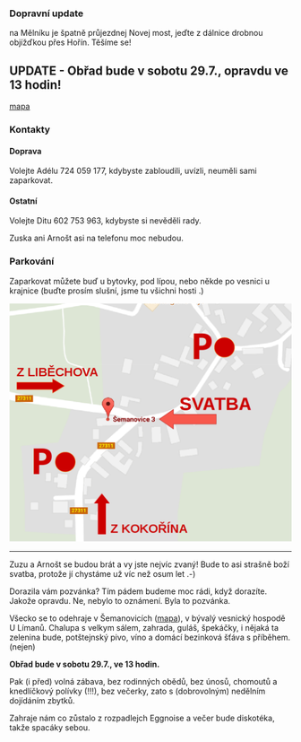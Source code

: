 ### Dopravní update

na Mělníku je špatně průjezdnej Novej most, jeďte z dálnice drobnou objížďkou přes Hořín. Těšíme se!

## UPDATE - Obřad bude v sobotu 29.7., opravdu ve 13 hodin!

[mapa](https://mapy.cz/s/1Ml5f)

### Kontakty
#### Doprava
Volejte Adélu 724 059 177, kdybyste zabloudili, uvízli, neuměli sami zaparkovat.
#### Ostatní
Volejte Ditu 602 753 963, kdybyste si nevěděli rady.

Zuska ani Arnošt asi na telefonu moc nebudou.

### Parkování
Zaparkovat můžete buď u bytovky, pod lípou, nebo někde po vesnici u krajnice (buďte prosím slušní, jsme tu všichni hosti .)

![Image of Yaktocat](parkovani-sema.png)

-------------------

Zuzu a Arnošt se budou brát a vy jste nejvíc zvaný! Bude to asi strašně boží svatba, protože jí chystáme už víc než osum let .-) 

Dorazila vám pozvánka? Tím pádem budeme moc rádi, když dorazíte. Jakože opravdu. Ne, nebylo to oznámení. Byla to pozvánka.

Všecko se to odehraje v Šemanovicích ([mapa](https://mapy.cz/s/1Ml5f)), v bývalý vesnický hospodě U Límanů. Chalupa s velkym sálem, zahrada, guláš, špekáčky, i nějaká ta zelenina bude, potštejnský pivo, víno a domácí bezinková šťáva s příběhem. (nejen)

**Obřad bude v sobotu 29.7., ve 13 hodin.**

Pak (i před) volná zábava, bez rodinných obědů, bez únosů, chomoutů a knedlíčkový polívky (!!!), bez večerky, zato s (dobrovolným) nedělním dojídáním zbytků.

Zahraje nám co zůstalo z rozpadlejch Eggnoise a večer bude diskotéka, takže spacáky sebou.
